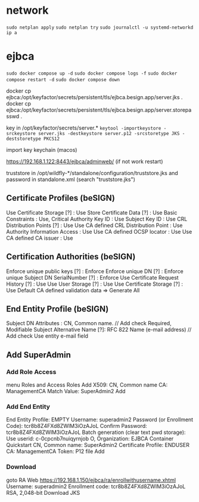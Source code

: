 # network

`sudo netplan apply`
`sudo netplan try`
`sudo journalctl -u systemd-networkd`
`ip a`

# ejbca

`sudo docker compose up -d`
`sudo docker compose logs -f`
`sudo docker compose restart -d`
`sudo docker compose down`

docker cp ejbca:/opt/keyfactor/secrets/persistent/tls/ejbca.besign.app/server.jks .
docker cp ejbca:/opt/keyfactor/secrets/persistent/tls/ejbca.besign.app/server.storepasswd .

key in /opt/keyfactor/secrets/server.\*
`keytool -importkeystore -srckeystore server.jks -destkeystore server.p12 -srcstoretype JKS -deststoretype PKCS12`

import key keychain (macos)

https://192.168.1.122:8443/ejbca/adminweb/ (if not work restart)

truststore in /opt/wildfly-\*/standalone/configuration/truststore.jks and password in standalone.xml (search "truststore.jks")

## Certificate Profiles (beSIGN)

Use Certificate Storage [?] : Use
Store Certificate Data [?] : Use
Basic Constraints : Use, Critical
Authority Key ID : Use
Subject Key ID : Use
CRL Distribution Points [?] : Use
Use CA defined CRL Distribution Point : Use
Authority Information Access : Use
Use CA defined OCSP locator : Use
Use CA defined CA issuer : Use

## Certification Authorities (beSIGN)

Enforce unique public keys [?] : Enforce
Enforce unique DN [?] :
Enforce unique Subject DN SerialNumber [?] : Enforce
Use Certificate Request History [?] : Use
Use User Storage [?] : Use
Use Certificate Storage [?] : Use
Default CA defined validation data => Generate All

## End Entity Profile (beSIGN)

Subject DN Attributes : CN, Common name. // Add
check Required, Modifiable
Subject Alternative Name [?]: RFC 822 Name (e-mail address) // Add
check Use entity e-mail field

## Add SuperAdmin

### Add Role Access

menu Roles and Access Roles
Add
X509: CN, Common name
CA: ManagementCA
Match Value: SuperAdmin2
Add

### Add End Entity

End Entity Profile: EMPTY
Username: superadmin2
Password (or Enrollment Code): tcr8b8Z4FXd8ZWIM3iOzAJoL
Confirm Password: tcr8b8Z4FXd8ZWIM3iOzAJoL
Batch generation (clear text pwd storage): Use
userid: c-0cpcnb7nuiqyrnjob
O, Organization: EJBCA Container Quickstart
CN, Common name: SuperAdmin2
Certificate Profile: ENDUSER
CA: ManagementCA
Token: P12 file
Add

### Download

goto RA Web https://192.168.1.150/ejbca/ra/enrollwithusername.xhtml
Username: superadmin2
Enrollment code: tcr8b8Z4FXd8ZWIM3iOzAJoL
RSA, 2,048-bit
Download JKS
